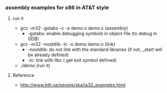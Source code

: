 ### assembly examples for x86 in AT&T style

1. run it
	- gcc -m32 -gstabs -c -o demo.o demo.s (assembly)
		- -gstabs: enable debugging symbols in object-file (to debug in GDB)
	- gcc -m32 -nostdlib -lc -o demo demo.o (link)
		- -nostdlib: do not link with the standard libraries (if not, _start will be already defined)
		- -lc: link with libc ( get exit symbol defined)
	- ./demo (run it)

2. Reference
	- http://www.bth.se/people/ska/ia32_examples.html
